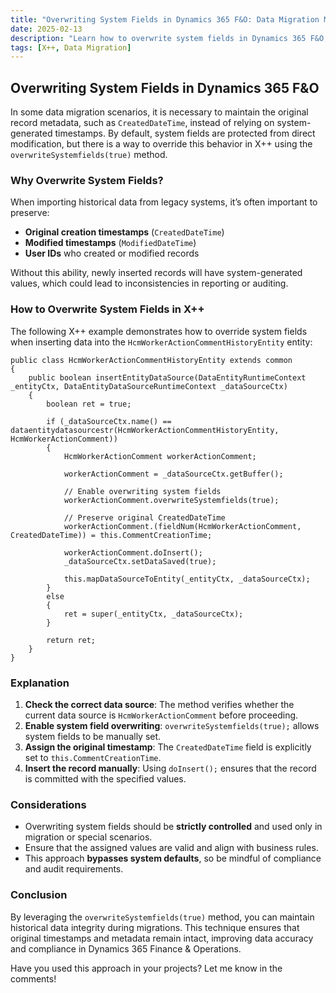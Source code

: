 ```yaml
---
title: "Overwriting System Fields in Dynamics 365 F&O: Data Migration Made Easier"
date: 2025-02-13
description: "Learn how to overwrite system fields in Dynamics 365 F&O, enabling you to maintain original timestamps and metadata during data migration."
tags: [X++, Data Migration]
---
```


## Overwriting System Fields in Dynamics 365 F&O

In some data migration scenarios, it is necessary to maintain the original record metadata, such as `CreatedDateTime`, instead of relying on system-generated timestamps. By default, system fields are protected from direct modification, but there is a way to override this behavior in X++ using the `overwriteSystemfields(true)` method.

### Why Overwrite System Fields?
When importing historical data from legacy systems, it’s often important to preserve:
- **Original creation timestamps** (`CreatedDateTime`)
- **Modified timestamps** (`ModifiedDateTime`)
- **User IDs** who created or modified records

Without this ability, newly inserted records will have system-generated values, which could lead to inconsistencies in reporting or auditing.

### How to Overwrite System Fields in X++
The following X++ example demonstrates how to override system fields when inserting data into the `HcmWorkerActionCommentHistoryEntity` entity:

```axapta
public class HcmWorkerActionCommentHistoryEntity extends common
{
    public boolean insertEntityDataSource(DataEntityRuntimeContext _entityCtx, DataEntityDataSourceRuntimeContext _dataSourceCtx)
    {
        boolean ret = true;

        if (_dataSourceCtx.name() == dataentitydatasourcestr(HcmWorkerActionCommentHistoryEntity, HcmWorkerActionComment))
        {
            HcmWorkerActionComment workerActionComment;

            workerActionComment = _dataSourceCtx.getBuffer();

            // Enable overwriting system fields
            workerActionComment.overwriteSystemfields(true);
            
            // Preserve original CreatedDateTime
            workerActionComment.(fieldNum(HcmWorkerActionComment, CreatedDateTime)) = this.CommentCreationTime;

            workerActionComment.doInsert();
            _dataSourceCtx.setDataSaved(true);

            this.mapDataSourceToEntity(_entityCtx, _dataSourceCtx);
        }
        else
        {
            ret = super(_entityCtx, _dataSourceCtx);
        }

        return ret;
    }
}
```

### Explanation
1. **Check the correct data source**: The method verifies whether the current data source is `HcmWorkerActionComment` before proceeding.
2. **Enable system field overwriting**: `overwriteSystemfields(true);` allows system fields to be manually set.
3. **Assign the original timestamp**: The `CreatedDateTime` field is explicitly set to `this.CommentCreationTime`.
4. **Insert the record manually**: Using `doInsert();` ensures that the record is committed with the specified values.

### Considerations
- Overwriting system fields should be **strictly controlled** and used only in migration or special scenarios.
- Ensure that the assigned values are valid and align with business rules.
- This approach **bypasses system defaults**, so be mindful of compliance and audit requirements.

### Conclusion
By leveraging the `overwriteSystemfields(true)` method, you can maintain historical data integrity during migrations. This technique ensures that original timestamps and metadata remain intact, improving data accuracy and compliance in Dynamics 365 Finance & Operations.

Have you used this approach in your projects? Let me know in the comments!
